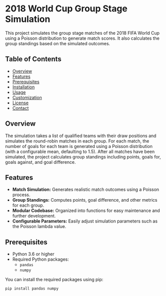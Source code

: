 # 2018 World Cup Group Stage Simulation

This project simulates the group stage matches of the 2018 FIFA World Cup using a Poisson distribution to generate match scores. It also calculates the group standings based on the simulated outcomes.

## Table of Contents

- [Overview](#overview)
- [Features](#features)
- [Prerequisites](#prerequisites)
- [Installation](#installation)
- [Usage](#usage)
- [Customization](#customization)
- [License](#license)
- [Contact](#contact)

## Overview

The simulation takes a list of qualified teams with their draw positions and simulates the round-robin matches in each group. For each match, the number of goals for each team is generated using a Poisson distribution (with a configurable mean, defaulting to 1.5). After all matches have been simulated, the project calculates group standings including points, goals for, goals against, and goal difference.

## Features

- **Match Simulation:** Generates realistic match outcomes using a Poisson process.
- **Group Standings:** Computes points, goal difference, and other metrics for each group.
- **Modular Codebase:** Organized into functions for easy maintenance and further development.
- **Configurable Parameters:** Easily adjust simulation parameters such as the Poisson lambda value.

## Prerequisites

- Python 3.6 or higher
- Required Python packages:
  - `pandas`
  - `numpy`

You can install the required packages using pip:

```bash
pip install pandas numpy
